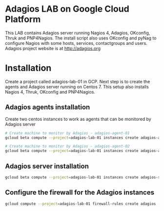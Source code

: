 # Adagios LAB on Google Cloud Platform
This LAB contains Adagios server running Nagios 4, Adagios, OKconfig, Thruk and PNP4Nagios.
The install script also uses OKconfig and pyNag to configure Nagios with some hosts, services, contactgroups and users.
Adagios project website is at http://adagios.org

# Installation
Create a project called adagios-lab-01 in GCP. Next step is to create the agents and Adagios server running on Centos 7.
This setup also installs Nagios 4, Thruk, OKconfig and PNP4Nagios.

## Adagios agents installation
Create two centos instances to work as agents that can be monitored by Adagios server 
```bash
# Create machine to monitor by Adagios - adagios-agent-01
gcloud beta compute --project=adagios-lab-01 instances create adagios-agent-01 --machine-type=f1-micro --tags=adagios --image=centos-7-v20180523 --image-project=centos-cloud --metadata-from-file startup-script=scripts/install-adagios-agent.sh

# Create machine to monitor by Adagios - adagios-agent-02
gcloud beta compute --project=adagios-lab-01 instances create adagios-agent-02 --machine-type=f1-micro --tags=adagios --image=centos-7-v20180523 --image-project=centos-cloud --metadata-from-file startup-script=scripts/install-adagios-agent.sh
```
## Adagios server installation
```bash
gcloud beta compute --project=adagios-lab-01 instances create adagios-server --machine-type=f1-micro --tags=http-server,https-server,adagios --image=centos-7-v20180523 --image-project=centos-cloud --metadata-from-file startup-script=scripts/install-adagios-server.sh
```

## Configure the firewall for the Adagios instances
```bash
gcloud compute --project=adagios-lab-01 firewall-rules create adagios --direction=INGRESS --priority=1000 --network=default --action=ALLOW --rules=tcp:5666,tcp:6557 --source-ranges=0.0.0.0/0 --target-tags=adagios
```
